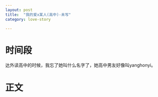 ```yaml
---
layout: post
title:  "我的爱x某人(高中)-未写"
category: love-story

---
```


# 时间段

达外读高中的时候，我忘了她叫什么名字了，她高中男友好像叫yanghonyi。



# 正文

